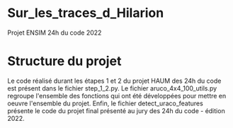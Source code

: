 # Sur_les_traces_d_Hilarion
Projet ENSIM 24h du code 2022

# Structure du projet
Le code réalisé durant les étapes 1 et 2 du projet HAUM des 24h du code est présent dans le fichier step_1_2.py. 
Le fichier aruco_4x4_100_utils.py regroupe l'ensemble des fonctions qui ont été développées pour mettre en oeuvre l'ensemble du projet. 
Enfin, le fichier detect_uraco_features présente le code du projet final présenté au jury des 24h du code - édition 2022.
